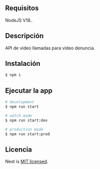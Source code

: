 ## Requisitos
NodeJS V18.*.*

## Descripción

API de video llamadas para video denuncia.

## Instalación

```bash
$ npm i
```

## Ejecutar la app

```bash
# development
$ npm run start

# watch mode
$ npm run start:dev

# production mode
$ npm run start:prod
```

## Licencia

Nest is [MIT licensed](LICENSE).
